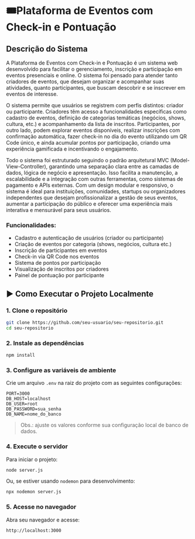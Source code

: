 # 🎟Plataforma de Eventos com Check-in e Pontuação

##  Descrição do Sistema

A Plataforma de Eventos com Check-in e Pontuação é um sistema web desenvolvido para facilitar o gerenciamento, inscrição e participação em eventos presenciais e online. O sistema foi pensado para atender tanto criadores de eventos, que desejam organizar e acompanhar suas atividades, quanto participantes, que buscam descobrir e se inscrever em eventos de interesse.

O sistema permite que usuários se registrem com perfis distintos: criador ou participante. Criadores têm acesso a funcionalidades específicas como cadastro de eventos, definição de categorias temáticas (negócios, shows, cultura, etc.) e acompanhamento da lista de inscritos. Participantes, por outro lado, podem explorar eventos disponíveis, realizar inscrições com confirmação automática, fazer check-in no dia do evento utilizando um QR Code único, e ainda acumular pontos por participação, criando uma experiência gamificada e incentivando o engajamento.

 Todo o sistema foi estruturado seguindo o padrão arquitetural MVC (Model-View-Controller), garantindo uma separação clara entre as camadas de dados, lógica de negócio e apresentação. Isso facilita a manutenção, a escalabilidade e a integração com outras ferramentas, como sistemas de pagamento e APIs externas. Com um design modular e responsivo, o sistema é ideal para instituições, comunidades, startups ou organizadores independentes que desejam profissionalizar a gestão de seus eventos, aumentar a participação do público e oferecer uma experiência mais interativa e mensurável para seus usuários.

### Funcionalidades:
- Cadastro e autenticação de usuários (criador ou participante)
- Criação de eventos por categoria (shows, negócios, cultura etc.)
- Inscrição de participantes em eventos
- Check-in via QR Code nos eventos
- Sistema de pontos por participação
- Visualização de inscritos por criadores
- Painel de pontuação por participante



## ▶ Como Executar o Projeto Localmente


### 1. Clone o repositório
```bash
git clone https://github.com/seu-usuario/seu-repositorio.git
cd seu-repositorio
````

### 2. Instale as dependências

```bash
npm install
```

### 3. Configure as variáveis de ambiente

Crie um arquivo `.env` na raiz do projeto com as seguintes configurações:

```
PORT=3000
DB_HOST=localhost
DB_USER=root
DB_PASSWORD=sua_senha
DB_NAME=nome_do_banco
```

> Obs.: ajuste os valores conforme sua configuração local de banco de dados.

### 4. Execute o servidor

Para iniciar o projeto:

```bash
node server.js
```

Ou, se estiver usando `nodemon` para desenvolvimento:

```bash
npx nodemon server.js
```

### 5. Acesse no navegador

Abra seu navegador e acesse:

```
http://localhost:3000
```

```

